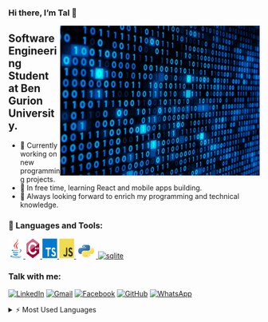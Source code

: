 ### Hi there, I’m Tal 👋
 <img src=
"https://github.com/talhazi/talhazi/blob/main/SUV4.gif" 
         alt="nice gif" 
         align="right">
## Software Engineering Student at Ben Gurion University.
- 🔭 Currently working on new programming projects.
- 🌱 In free time, learning React and mobile apps building.
- 👯 Always looking forward to enrich my programming and technical knowledge.

### 🧰 Languages and Tools:
<p align="left"> 
<a href="https://www.w3schools.com/cpp/" target="_blank">
<img src="https://raw.githubusercontent.com/devicons/devicon/master/icons/java/java-original.svg" alt="java" width="30" height="40"/> </a> <a href="https://developer.mozilla.org/en-US/docs/Web/JavaScript" target="_blank">
<img src="https://raw.githubusercontent.com/devicons/devicon/master/icons/cplusplus/cplusplus-original.svg" alt="cplusplus" width="30" height="40"/> </a> <a href="https://www.java.com" target="_blank">
<img src="https://raw.githubusercontent.com/devicons/devicon/master/icons/typescript/typescript-original.svg" alt="typescript" width="30" height="40"/>
<img src="https://raw.githubusercontent.com/devicons/devicon/master/icons/javascript/javascript-original.svg" alt="javascript" width="30" height="40"/> </a> <a href="https://www.python.org" target="_blank">
<img src="https://raw.githubusercontent.com/devicons/devicon/master/icons/python/python-original.svg" alt="python" width="40" height="30"/> </a> <a href="https://www.sqlite.org/" target="_blank">
<img src="https://www.vectorlogo.zone/logos/sqlite/sqlite-icon.svg" alt="sqlite" width="30" height="40"/> </a> <a href="https://www.typescriptlang.org/" target="_blank">
</a> </p>


### Talk with me:
[![LinkedIn](https://img.shields.io/badge/LinkedIn-0077B5?style=for-the-badge&logo=linkedin&logoColor=white)][1]
[![Gmail](https://img.shields.io/badge/Gmail-D14836?style=for-the-badge&logo=gmail&logoColor=white)][2]
[![Facebook](https://img.shields.io/badge/Facebook-1877F2?style=for-the-badge&logo=facebook&logoColor=white)][3]
[![GitHub](https://img.shields.io/badge/GitHub-100000?style=for-the-badge&logo=github&logoColor=white)][4]
[![WhatsApp](https://img.shields.io/badge/WhatsApp-25D366?style=for-the-badge&logo=whatsapp&logoColor=white)][5]

[1]: https://www.linkedin.com/in/talhazi/
[2]: mailto:talhazi114@gmail.com
[3]: https://www.facebook.com/talhazi
[4]: https://github.com/talhazi
[5]: http://wa.me/972545556070

<details>
    <summary>⚡ Most Used Languages</summary>
 
  <img src=
"https://github-readme-stats.vercel.app/api/top-langs/?username=talhazi&theme=tokyonight" 
         alt="Most Used Languages" 
         >
</details>



